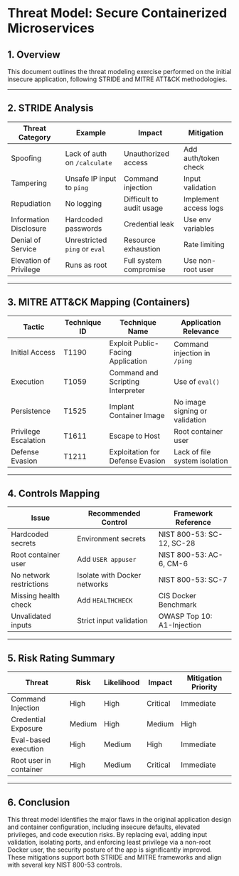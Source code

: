 # Threat Model: Secure Containerized Microservices

## 1. Overview
This document outlines the threat modeling exercise performed on the initial insecure application, following STRIDE and MITRE ATT&CK methodologies.

---

## 2. STRIDE Analysis

| Threat Category | Example | Impact | Mitigation |
|----------------|---------|--------|------------|
| Spoofing        | Lack of auth on `/calculate` | Unauthorized access | Add auth/token check |
| Tampering       | Unsafe IP input to `ping` | Command injection | Input validation |
| Repudiation     | No logging | Difficult to audit usage | Implement access logs |
| Information Disclosure | Hardcoded passwords | Credential leak | Use env variables |
| Denial of Service | Unrestricted `ping` or `eval` | Resource exhaustion | Rate limiting |
| Elevation of Privilege | Runs as root | Full system compromise | Use non-root user |

---

## 3. MITRE ATT&CK Mapping (Containers)

| Tactic         | Technique ID | Technique Name | Application Relevance |
|----------------|--------------|----------------|------------------------|
| Initial Access | T1190         | Exploit Public-Facing Application | Command injection in `/ping` |
| Execution      | T1059         | Command and Scripting Interpreter | Use of `eval()` |
| Persistence    | T1525         | Implant Container Image | No image signing or validation |
| Privilege Escalation | T1611  | Escape to Host | Root container user |
| Defense Evasion | T1211        | Exploitation for Defense Evasion | Lack of file system isolation |

---

## 4. Controls Mapping

| Issue | Recommended Control | Framework Reference |
|-------|---------------------|---------------------|
| Hardcoded secrets | Environment secrets | NIST 800-53: SC-12, SC-28 |
| Root container user | Add `USER appuser` | NIST 800-53: AC-6, CM-6 |
| No network restrictions | Isolate with Docker networks | NIST 800-53: SC-7 |
| Missing health check | Add `HEALTHCHECK` | CIS Docker Benchmark |
| Unvalidated inputs | Strict input validation | OWASP Top 10: A1-Injection |

---

## 5. Risk Rating Summary

| Threat | Risk | Likelihood | Impact | Mitigation Priority |
|--------|------|------------|--------|----------------------|
| Command Injection | High | High | Critical | Immediate |
| Credential Exposure | Medium | High | Medium | High |
| Eval-based execution | High | Medium | High | Immediate |
| Root user in container | High | Medium | Critical | Immediate |

---

## 6. Conclusion

This threat model identifies the major flaws in the original application design and container configuration, including insecure defaults, elevated privileges, and code execution risks. By replacing eval, adding input validation, isolating ports, and enforcing least privilege via a non-root Docker user, the security posture of the app is significantly improved. These mitigations support both STRIDE and MITRE frameworks and align with several key NIST 800-53 controls.
